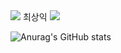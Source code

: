<img src="https://capsule-render.vercel.app/api?type=slice&color=auto&height=200&section=header&text=최상익&fontSize=90" />
최상익


<img src="https://img.shields.io/badge/Python-3766AB?style=flat-square&logo=Python&logoColor=white"/>

![Anurag's GitHub stats](https://github-readme-stats.vercel.app/api?username=csi9876&theme=aura&show_icons=true)
